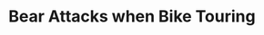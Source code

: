 ---
layout: post
category: learn
title: Bear Attacks when Bike Touring
description: From time to time a question appears on touring forums about how best to handle bears. This particular question is one that has occupied my mind from time to time as well.
h1_title: Bear Attacks when Bike Touring
short_text: From time to time a question appears on touring forums about how best to handle bears. This particular question is one that has occupied my mind from time to time as well.
img: "/images/learn/bears/1652341826_image.jpg"
#img_caption: 
isTopLevel: false
isSingleLevel: false
isArticle: true
datePublished: 2019-08-09 11:00:00 +0300
dateModified: 2022-05-12 11:00:00 +0300
#permalink: 
---